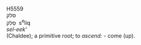 <body>
  <p>H5559<br>  סלק  <br> סְלִק  ‎  s<sup>e</sup>liq  <br><i>sel-eek‘ </i><br>(Chaldee); a primitive root; to <i>ascend: - </i>come (up).<br></p>
 </body>